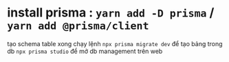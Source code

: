 # install prisma : `yarn add -D prisma` / `yarn add @prisma/client`

tạo schema table xong chạy lệnh `npx prisma migrate dev` để tạo bảng trong db
`npx prisma studio` để mở db management trên web
